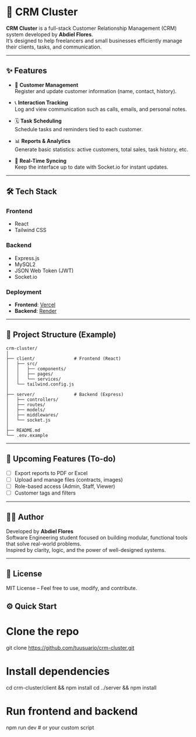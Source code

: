 # 🚀 CRM Cluster

**CRM Cluster** is a full-stack Customer Relationship Management (CRM) system developed by **Abdiel Flores**.  
It’s designed to help freelancers and small businesses efficiently manage their clients, tasks, and communication.

---

## ✨ Features

- 📇 **Customer Management**  
  Register and update customer information (name, contact, history).

- 📞 **Interaction Tracking**  
  Log and view communication such as calls, emails, and personal notes.

- 🗓️ **Task Scheduling**  
  Schedule tasks and reminders tied to each customer.

- 📊 **Reports & Analytics**  
  Generate basic statistics: active customers, total sales, task history, etc.

- 🔁 **Real-Time Syncing**  
  Keep the interface up to date with Socket.io for instant updates.

---

## 🛠️ Tech Stack

### Frontend
- React
- Tailwind CSS

### Backend
- Express.js
- MySQL2
- JSON Web Token (JWT)
- Socket.io

### Deployment
- **Frontend**: [Vercel](https://vercel.com/)
- **Backend**: [Render](https://render.com/)

---

## 📂 Project Structure (Example)

```
crm-cluster/
│
├── client/               # Frontend (React)
│   ├── src/
│   │   ├── components/
│   │   ├── pages/
│   │   └── services/
│   └── tailwind.config.js
│
├── server/               # Backend (Express)
│   ├── controllers/
│   ├── routes/
│   ├── models/
│   ├── middlewares/
│   └── socket.js
│
├── README.md
└── .env.example
```

---

## 🚧 Upcoming Features (To-do)
- [ ] Export reports to PDF or Excel  
- [ ] Upload and manage files (contracts, images)  
- [ ] Role-based access (Admin, Staff, Viewer)  
- [ ] Customer tags and filters  

---

## 🧑‍💻 Author

Developed by **Abdiel Flores**  
Software Engineering student focused on building modular, functional tools that solve real-world problems.  
Inspired by clarity, logic, and the power of well-designed systems.

---

## 📜 License

MIT License – Feel free to use, modify, and contribute.

## ⚙️ Quick Start

# Clone the repo
git clone https://github.com/tuusuario/crm-cluster.git

# Install dependencies
cd crm-cluster/client && npm install
cd ../server && npm install

# Run frontend and backend
npm run dev  # or your custom script
